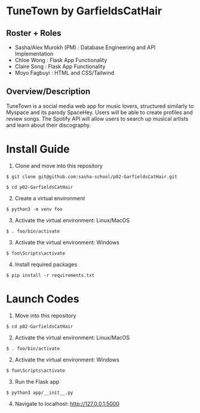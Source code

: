 # TuneTown by GarfieldsCatHair

## Roster + Roles
- Sasha/Alex Murokh (PM) : Database Engineering and API Implementation
- Chloe Wong : Flask App Functionality
- Claire Song : Flask App Functionality
- Moyo Fagbuyi : HTML and CSS/Tailwind

## Overview/Description
TuneTown is a social media web app for music lovers, structured similarly to Myspace and its parody SpaceHey. Users will be able to create profiles and review songs. The Spotify API will allow users to search up musical artists and learn about their discography.

# Install Guide

1. Clone and move into this repository
```
$ git clone git@github.com:sasha-school/p02-GarfieldsCatHair.git
```
```
$ cd p02-GarfieldsCatHair
```
2. Create a virtual environment
```
$ python3 -m venv foo
```
3. Activate the virtual environment: Linux/MacOS
```
$ . foo/bin/activate
```
3. Activate the virtual environment: Windows
```
$ foo\Scripts\activate
```
4. Install required packages
```
$ pip install -r requirements.txt
```

# Launch Codes

1. Move into this repository
```
$ cd p02-GarfieldsCatHair
```
2. Activate the virtual environment: Linux/MacOS
```
$ . foo/bin/activate
```
2. Activate the virtual environment: Windows
```
$ foo\Scripts\activate
```
3. Run the Flask app
```
$ python3 app/__init__.py
```
4. Navigate to localhost: http://127.0.0.1:5000
